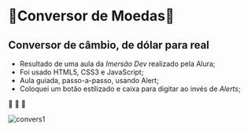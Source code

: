 # :money_with_wings:Conversor de Moedas:money_with_wings:

## Conversor de câmbio, de dólar para real

* Resultado de uma aula da _Imersão Dev_ realizado pela Alura;
* Foi usado HTML5, CSS3 e JavaScript;
* Aula guiada, passo-a-passo, usando Alert;
* Coloquei um botão estilizado e caixa para digitar ao invés de _Alerts_;

:rocket: :rocket: :rocket:

![convers1](https://user-images.githubusercontent.com/82122343/117519834-c40da980-af7b-11eb-89ba-2c901849b1ae.png)


